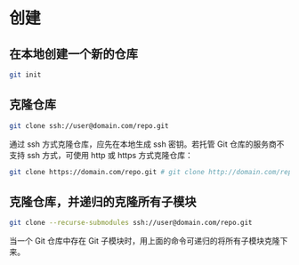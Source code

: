 # 创建

## 在本地创建一个新的仓库

``` sh
git init
```

## 克隆仓库

``` sh
git clone ssh://user@domain.com/repo.git
```

通过 ssh 方式克隆仓库，应先在本地生成 ssh 密钥。若托管 Git 仓库的服务商不支持 ssh 方式，可使用 http 或 https 方式克隆仓库：

``` sh
git clone https://domain.com/repo.git # git clone http://domain.com/repo.git
```

## 克隆仓库，并递归的克隆所有子模块

``` sh
git clone --recurse-submodules ssh://user@domain.com/repo.git
```

当一个 Git 仓库中存在 Git 子模块时，用上面的命令可递归的将所有子模块克隆下来。
